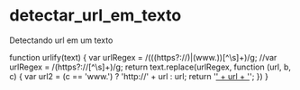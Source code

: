 # detectar_url_em_texto
Detectando url em um texto

function urlify(text) {
    var urlRegex = /(((https?:\/\/)|(www\.))[^\s]+)/g;
    //var urlRegex = /(https?:\/\/[^\s]+)/g;
    return text.replace(urlRegex, function (url, b, c) {
        var url2 = (c == 'www.') ? 'http://' + url : url;
        return '<a href="' + url2 + '" target="_blank">' + url + '</a>';
    })
}
